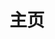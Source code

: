 ---
home: true
icon: shouye
title: 主页

# 主页头像

heroImage: logo.png
heroText: SS.GuangBo.Blog
tagline: 一个小白，从不犯错，<br>只是不小心写了几个bug
---